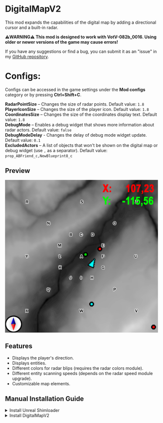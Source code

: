 # DigitalMapV2  
This mod expands the capabilities of the digital map by adding a directional cursor and a built-in radar.  

**⚠️WARNING⚠️ This mod is designed to work with VotV-082b_0016. Using older or newer versions of the game may cause errors!**  

If you have any suggestions or find a bug, you can submit it as an "issue" in my [GitHub repository](https://github.com/Acitulen/DigitalMapV2).

# Configs:
Configs can be accessed in the game settings under the **Mod configs** category or by pressing **Ctrl+Shift+C**.

**RadarPointSize** – Changes the size of radar points. Default value: `1.8`  
**PlayerIconSize** – Changes the size of the player icon. Default value: `1.8`  
**CoordinatesSize** – Changes the size of the coordinates display text. Default value: `1.8`  
**DebugMode** – Enables a debug widget that shows more information about radar actors. Default value: `false`  
**DebugModeDelay** - Changes the delay of debug mode widget update. Default value: `0.1`  
**ExcludedActors** – A list of objects that won't be shown on the digital map or debug widget (use `,` as a separator). Default value: `prop_ABFriend_c,NewBlueprint8_c`  


## Preview  
![Preview](https://github.com/Acitulen/DigitalMapV2/blob/main/Preview_1.3.0.png?raw=true)  

## Features  
- Displays the player's direction.  
- Displays entities.  
- Different colors for radar blips (requires the radar colors module).  
- Different entity scanning speeds (depends on the radar speed module upgrade).  
- Customizable map elements.  

## Manual Installation Guide  

<details>  
<summary>Install Unreal Shimloader</summary>  

1. Copy `dwmapi.dll` into the `GAME/Binaries/Win64` directory. The new path should be `GAME/Binaries/Win64/dwmapi.dll`.  
2. Copy the contents of the `UE4SS` folder from the package into `GAME/Binaries/Win64`.  

`GAME/Binaries/Win64` should now contain the following *new* files and folders:  
- `GAME-Win64-Shipping.exe`  
- `ue4ss.dll`  
- `UE4SS-settings.ini`  
- `dwmapi.dll` ← *This is the Unreal Shimloader binary. It will load UE4SS for you.*  
- `Mods/`  
</details>  

<details>  
<summary>Install DigitalMapV2</summary>  

1. Copy `DigitalMapV2.pak` from the `pak` folder to the `GAME/Content/Paks/LogicMods` directory.  
2. Copy the contents of the `mod` folder to `GAME/Binaries/Win64/Mods/Acitulen-DigitalMapV2`.  
   *You have to create the `Acitulen-DigitalMapV2` folder manually.  
</details>
